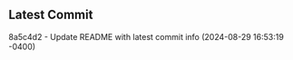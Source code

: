 
## Latest Commit
8a5c4d2 - Update README with latest commit info (2024-08-29 16:53:19 -0400) <Yunxi-Zhou>
